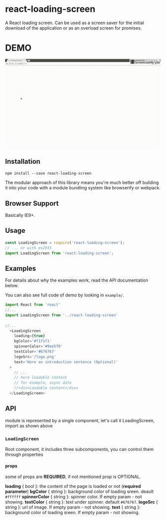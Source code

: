 # react-loading-screen

A React loading screen. Сan be used as a screen saver for the initial download of the application or as an overload screen for promises.

# DEMO
![demo.gif](demo.gif)
## Installation

```
npm install --save react-loading-screen
```

The modular approach of this library means you're much better off building it into your code with a module bundling system like browserify or webpack.

## Browser Support

Basically IE9+.

## Usage

```js
const LoadingScreen = require('react-loading-screen');
// ... or with es2015
import LoadingScreen from 'react-loading-screen';
```

## Examples

For details about why the examples work, read the API documentation below.

You can also see full code of demo by looking in `example/`.

```js
import React from 'react'
//...
import LoadingScreen from '../react-loading-screen'

//...
  <LoadingScreen
    loading={true}
    bgColor='#f1f1f1'
    spinnerColor='#9ee5f8'
    textColor='#676767'
    logoSrc='/logo.png'
    text='Here an introduction sentence (Optional)'
  > 
    // ...
    // here loadable content
    // for example, async data
    //<div>Loadable content</div>
  </LoadingScreen>

```

## API

module is represented by a single component, let's call it LoadingScreen, import as shown above


### `LoadingScreen`

Root component, it includes three subcomponents, you can control them through properties
 
#### props

some of props are **REQUIRED**, if not mentioned prop is OPTIONAL.

**loading** { bool }: the content of the page is loaded or not (**required parameter**)
**bgColor** { string }: background color of loading sreen. deault `#ffffff` 
**spinnerColor** { string }: spinner color. If empty param - not showing. 
**textColor** { string }: text under spinner. default `#676767`. 
**logoSrc** { string }: url of image. If empty param  - not showing. 
**text** { string }: background color of loading sreen. If empty param  - not showing. 

